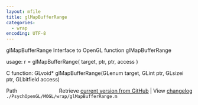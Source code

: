 ```yaml
---
layout: mfile
title: glMapBufferRange
categories:
  - wrap
encoding: UTF-8
---
```


glMapBufferRange  Interface to OpenGL function glMapBufferRange

usage:  r = glMapBufferRange\( target, ptr, ptr, access \)

C function:  GLvoid\* glMapBufferRange\(GLenum target, GLint ptr, GLsizei ptr, GLbitfield access\)


<div class="code_header" style="text-align:right;">
  <span style="float:left;">Path&nbsp;&nbsp;</span> <span class="counter">Retrieve <a href=
  "https://raw.github.com/Psychtoolbox-3/Psychtoolbox-3/beta/./PsychOpenGL/MOGL/wrap/glMapBufferRange.m">current version from GitHub</a> | View <a href=
  "https://github.com/Psychtoolbox-3/Psychtoolbox-3/commits/beta/./PsychOpenGL/MOGL/wrap/glMapBufferRange.m">changelog</a></span>
</div>
<div class="code">
  <code>./PsychOpenGL/MOGL/wrap/glMapBufferRange.m</code>
</div>
